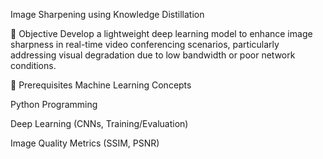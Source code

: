 Image Sharpening using Knowledge Distillation

	Objective
Develop a lightweight deep learning model to enhance image sharpness in real-time video conferencing scenarios, particularly addressing visual degradation due to low bandwidth or poor network conditions.

	Prerequisites
Machine Learning Concepts

Python Programming

Deep Learning (CNNs, Training/Evaluation)

Image Quality Metrics (SSIM, PSNR)


